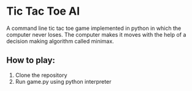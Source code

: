 # Tic Tac Toe AI

A command line tic tac toe game implemented in python in which the computer never loses.
The computer makes it moves with the help of a decision making algorithm called minimax.

## How to play:
1. Clone the repository
2. Run game.py using python interpreter
